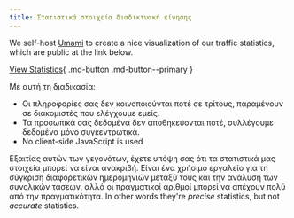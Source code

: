 ```yaml
---
title: Στατιστικά στοιχεία διαδικτυακή κίνησης
---
```


<!-- markdownlint-disable MD051 -->

We self-host [Umami](https://umami.is) to create a nice visualization of our traffic statistics, which are public at the link below.

[View Statistics](https://stats.privacyguides.net/share/nVWjyd2QfgOPBhMF/www.privacyguides.org){ .md-button .md-button--primary }

Με αυτή τη διαδικασία:

- Οι πληροφορίες σας δεν κοινοποιούνται ποτέ σε τρίτους, παραμένουν σε διακομιστές που ελέγχουμε εμείς.
- Τα προσωπικά σας δεδομένα δεν αποθηκεύονται ποτέ, συλλέγουμε δεδομένα μόνο συγκεντρωτικά.
- No client-side JavaScript is used

Εξαιτίας αυτών των γεγονότων, έχετε υπόψη σας ότι τα στατιστικά μας στοιχεία μπορεί να είναι ανακριβή. Είναι ένα χρήσιμο εργαλείο για τη σύγκριση διαφορετικών ημερομηνιών μεταξύ τους και την ανάλυση των συνολικών τάσεων, αλλά οι πραγματικοί αριθμοί μπορεί να απέχουν πολύ από την πραγματικότητα. In other words they're _precise_ statistics, but not _accurate_ statistics.
